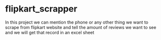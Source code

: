# flipkart_scrapper
In this project we can mention the phone or any other thing we want to scrape from flipkart website and tell the amount of reviews we want to see and we will get that record in an excel sheet
